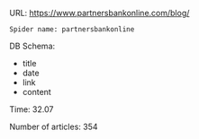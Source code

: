 URL: https://www.partnersbankonline.com/blog/

    Spider name: partnersbankonline

DB Schema:
- title
- date
- link
- content

Time: 32.07

Number of articles: 354

